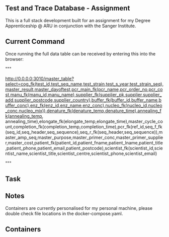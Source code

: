 ## Test and Trace Database - Assignment 

This is a full stack development built for an assignment for my 
Degree Apprenticeship @ ARU in conjunction with the Sanger Institute.

## Current Command
Once running the full data table can be received by entering this into the browser:

"""

http://0.0.0.0:3010/master_table?select=cog_fk(test_id,test_seq_name,test_strain,test_s_year,test_strain_seq),master_result,master_dayoftest,pcr_main_fk(pcr_name,pcr_order_no,pcr_cost,manu_fk(manu_id,manu_name),supplier_fk(supplier_pk,supplier,supplier_add,supplier_postcode,supplier_country),buffer_fk(buffer_id,buffer_name,buffer_conc),enz_fk(enz_id,enz_name,enz_conc),nucleo_fk(nucleo_id,nucleo_conc,nucleo_mix)),denature_fk(denature_temp,denature_time),annealing_fk(annealing_temp, annealing_time),elongate_fk(elongate_temp,elongate_time),master_cycle_count,completion_fk(completion_temp,completion_time),pcr_fk(ref_id,seq_f_fk(seq_id,seq_header,seq_sequence),seq_r_fk(seq_header,seq_sequence)),master_amp_seq,master_purpose,master_primer_conc,master_primer_supplier,master_cost,patient_fk(patient_id,patient_fname,patient_lname,patient_title,patient_phone,patient_email,patient_postcode),scientist_fk(scientist_id,scientist_name,scientist_title,scientist_centre,scientist_phone,scientist_email)

"""

## Task

## Notes
Containers are currently personalised for my personal machine,
please double check file locations in the docker-compose.yaml.

## Containers
